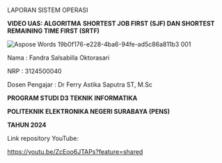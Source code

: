 ﻿LAPORAN SISTEM OPERASI

**VIDEO UAS: ALGORITMA** **SHORTEST JOB FIRST (SJF) DAN SHORTEST REMAINING TIME FIRST (SRTF)** 







![Aspose Words 19b0f176-e228-4ba6-94fe-ad5c86a811b3 001](https://github.com/user-attachments/assets/25abe8d7-a1c6-4c7f-aa8b-c08e4502cdb0)







Nama	: Fandra Salsabilla Oktorasari

NRP	: 3124500040

Dosen Pengajar	: Dr Ferry Astika Saputra ST, M.Sc


**PROGRAM STUDI D3 TEKNIK INFORMATIKA** 

**POLITEKNIK ELEKTRONIKA NEGERI SURABAYA (PENS)** 

**TAHUN 2024**



Link repository YouTube:

<https://youtu.be/ZcEoo6JTAPs?feature=shared>

